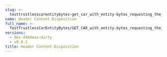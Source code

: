```yaml
---
slug: >-
  testtrustlesscarentitybytes-get_car_with_entity-bytes_requesting_the_first_byte_of_a_file_(accept_header)-header_content-disposition
name: Header Content-Disposition
full_name: >-
  TestTrustlessCarEntityBytes/GET_CAR_with_entity-bytes_requesting_the_first_byte_of_a_file_(Accept_Header)/Header_Content-Disposition
versions:
  - dev-44b0eaa-dirty
  - v0.0.2
title: Header Content-Disposition
---
```


